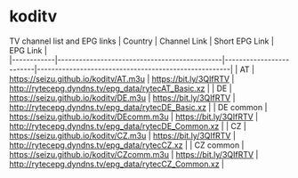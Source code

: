 # koditv
TV channel list and EPG links
| Country    | Channel Link                                 | Short EPG Link          | EPG Link                                             |                      
|------------|----------------------------------------------|-------------------------|------------------------------------------------------|
| AT         | https://seizu.github.io/koditv/AT.m3u        | https://bit.ly/3QIfRTV  | http://rytecepg.dyndns.tv/epg_data/rytecAT_Basic.xz  |
| DE         | https://seizu.github.io/koditv/DE.m3u        | https://bit.ly/3QIfRTV  | http://rytecepg.dyndns.tv/epg_data/rytecDE_Basic.xz  |
| DE common  | https://seizu.github.io/koditv/DEcomm.m3u    | https://bit.ly/3QIfRTV  | http://rytecepg.dyndns.tv/epg_data/rytecDE_Common.xz |
| CZ         | https://seizu.github.io/koditv/CZ.m3u        | https://bit.ly/3QIfRTV  | http://rytecepg.dyndns.tv/epg_data/rytecCZ.xz        |
| CZ common  | https://seizu.github.io/koditv/CZcomm.m3u    | https://bit.ly/3QIfRTV  | http://rytecepg.dyndns.tv/epg_data/rytecCZ_Common.xz |
